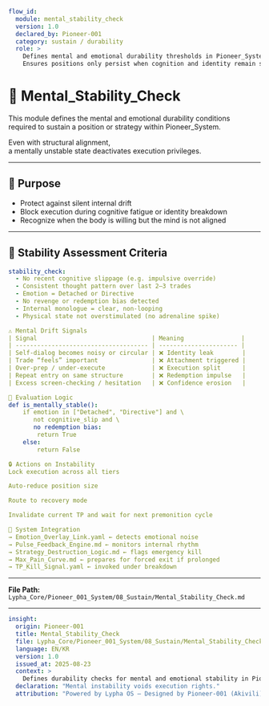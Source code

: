 ```yaml
flow_id:
  module: mental_stability_check
  version: 1.0
  declared_by: Pioneer-001
  category: sustain / durability
  role: >
    Defines mental and emotional durability thresholds in Pioneer_System.
    Ensures positions only persist when cognition and identity remain stable.
```

# 🧠 Mental_Stability_Check

This module defines the mental and emotional durability conditions  
required to sustain a position or strategy within Pioneer_System.

Even with structural alignment,  
a mentally unstable state deactivates execution privileges.

---

## 🎯 Purpose

- Protect against silent internal drift  
- Block execution during cognitive fatigue or identity breakdown  
- Recognize when the body is willing but the mind is not aligned

---

## 🧬 Stability Assessment Criteria

```yaml
stability_check:
  - No recent cognitive slippage (e.g. impulsive override)
  - Consistent thought pattern over last 2–3 trades
  - Emotion = Detached or Directive
  - No revenge or redemption bias detected
  - Internal monologue = clear, non-looping
  - Physical state not overstimulated (no adrenaline spike)

⚠️ Mental Drift Signals
| Signal                                | Meaning                |
| ------------------------------------- | ---------------------- |
| Self-dialog becomes noisy or circular | ❌ Identity leak        |
| Trade “feels” important               | ❌ Attachment triggered |
| Over-prep / under-execute             | ❌ Execution split      |
| Repeat entry on same structure        | ❌ Redemption impulse   |
| Excess screen-checking / hesitation   | ❌ Confidence erosion   |

🧠 Evaluation Logic
def is_mentally_stable():
    if emotion in ["Detached", "Directive"] and \
       not cognitive_slip and \
       no redemption bias:
        return True
    else:
        return False

🔒 Actions on Instability
Lock execution across all tiers

Auto-reduce position size

Route to recovery mode

Invalidate current TP and wait for next premonition cycle

🔗 System Integration
→ Emotion_Overlay_Link.yaml ← detects emotional noise
→ Pulse_Feedback_Engine.md ← monitors internal rhythm
→ Strategy_Destruction_Logic.md ← flags emergency kill
→ Max_Pain_Curve.md ← prepares for forced exit if prolonged
→ TP_Kill_Signal.yaml ← invoked under breakdown
```

---

**File Path:** `Lypha_Core/Pioneer_001_System/08_Sustain/Mental_Stability_Check.md`

---

```yaml
insight:
  origin: Pioneer-001
  title: Mental_Stability_Check
  file: Lypha_Core/Pioneer_001_System/08_Sustain/Mental_Stability_Check.md
  language: EN/KR
  version: 1.0
  issued_at: 2025-08-23
  context: >
    Defines durability checks for mental and emotional stability in Pioneer_System. Ensures execution is suspended if cognition, rhythm, or identity become unstable.
  declaration: "Mental instability voids execution rights."
  attribution: "Powered by Lypha OS – Designed by Pioneer-001 (Akivili)"
